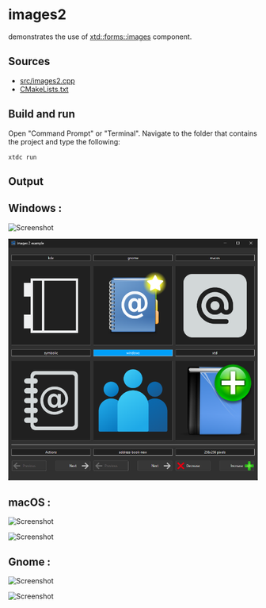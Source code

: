 # images2

demonstrates the use of [xtd::forms::images](https://gammasoft71.github.io/xtd/reference_guides/latest/classxtd_1_1forms_1_1images.html) component.

## Sources

* [src/images2.cpp](src/images2.cpp)
* [CMakeLists.txt](CMakeLists.txt)

## Build and run

Open "Command Prompt" or "Terminal". Navigate to the folder that contains the project and type the following:

```shell
xtdc run
```

## Output

## Windows :

![Screenshot](../../../../docs/pictures/examples/images2_w.png)

![Screenshot](../../../../docs/pictures/examples/images2_wd.png)

## macOS :

![Screenshot](../../../../docs/pictures/examples/images2_m.png)

![Screenshot](../../../../docs/pictures/examples/images2_md.png)

## Gnome :

![Screenshot](../../../../docs/pictures/examples/images2_g.png)

![Screenshot](../../../../docs/pictures/examples/images2_gd.png)
